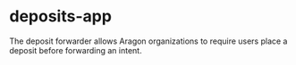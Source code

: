 # deposits-app
The deposit forwarder allows Aragon organizations to require users place a deposit before forwarding an intent.

